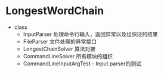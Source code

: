 # LongestWordChain

 - class
    - InputParser 处理命令行输入，返回异常以及组织过的结果
    - FileParser 文件处理的异常接口
    - LongestChainSolver  算法对接
    - CommandLineSolver 所有模块的组织
    - CommandLineInputArgTest  - Input parser的测试